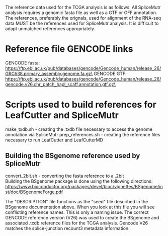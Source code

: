 
The reference data used for the TCGA analysis is as follows. All SpliceMutr analysis requires a genomic fasta file as well as a GTF or GFF annotation. The references, preferably the orignals, used for alignment of the RNA-seq data MUST be the references used for SpliceMutr analysis. It is difficult to adapt unmatched references appropriately. 

# Reference file GENCODE links

GENCODE fasta: https://ftp.ebi.ac.uk/pub/databases/gencode/Gencode_human/release_26/GRCh38.primary_assembly.genome.fa.gz\
GENCODE GTF: https://ftp.ebi.ac.uk/pub/databases/gencode/Gencode_human/release_26/gencode.v26.chr_patch_hapl_scaff.annotation.gtf.gz\

# Scripts used to build references for LeafCutter and SpliceMutr

make_txdb.sh - creating the .txdb file necessary to access the genome annotation via SpliceMutr
prep_references.sh - creating the reference files necessary to run LeafCutter and LeafCutterMD

## Building the BSgenome reference used by SpliceMutr

convert_2bit.sh - converting the fasta reference to a .2bit\
Building the BSgenome package is done using the following directions: https://www.bioconductor.org/packages/devel/bioc/vignettes/BSgenome/inst/doc/BSgenomeForge.pdf

The "DESCRIPTION" file functions as the "seed" file described in the BSgenome documentation above. When you look at this file you will see conflicting reference names. This is only a naming issue. The correct GENCODE reference version (V26) was used to create the BSgenome and associated .txdb reference files for the TCGA analysis. Gencode V26 matches the splice-junction recount3 metadata information.
